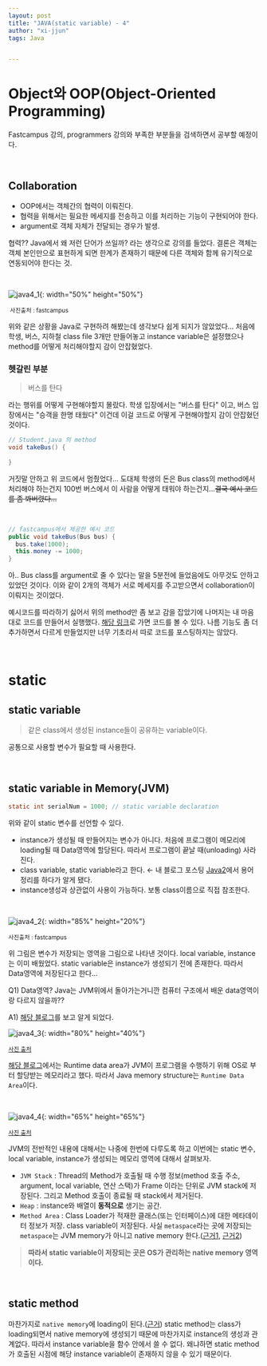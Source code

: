 ```yaml
---
layout: post
title: "JAVA(static variable) - 4"
author: "xi-jjun"
tags: Java


---
```


# Object와 OOP(Object-Oriented Programming)

Fastcampus 강의, programmers 강의와 부족한 부분들을 검색하면서 공부할 예정이다.

<br>

## Collaboration

- OOP에서는 객체간의 협력이 이뤄진다.
- 협력을 위해서는 필요한 메세지를 전송하고 이를 처리하는 기능이 구현되어야 한다.
- argument로 객체 자체가 전달되는 경우가 발생.

협력?? Java에서 왜 저런 단어가 쓰일까? 라는 생각으로 강의를 들었다. 결론은 객체는 객체 본인만으로 표현하게 되면 한계가 존재하기 때문에 다른 객체와 함께 유기적으로 연동되어야 한다는 것.

<br>

![java4_1](https://github.com/xi-jjun/xi-jjun.github.io/blob/master/_posts/java/img/java4_1.png?raw=True){: width="50%" height="50%"}

<sub> 사진출처 : fastcampus  </sub>

위와 같은 상황을 Java로 구현하려 해봤는데 생각보다 쉽게 되지가 않았었다... 처음에 학생, 버스, 지하철 class file 3개만 만들어놓고 instance variable은 설정했으나 method를 어떻게 처리해야할지 감이 안잡혔었다.

### 헷갈린 부분

> 버스를 탄다

라는 행위를 어떻게 구현해야할지 몰랐다. 학생 입장에서는 "버스를 탄다" 이고, 버스 입장에서는 "승객을 한명 태웠다" 이건데 이걸 코드로 어떻게 구현해야할지 감이 안잡혔던 것이다.

```java
// Student.java 의 method
void takeBus() {
  
}
```

거짓말 안하고 위 코드에서 멈췄었다... 도대체 학생의 돈은 Bus class의 method에서 처리해야 하는건지 100번 버스에서 이 사람을 어떻게 태워야 하는건지...~~결국 예시 코드를 좀 봐버렸다...~~

<br>

```java
// fastcampus에서 제공한 예시 코드
public void takeBus(Bus bus) {
  bus.take(1000);
  this.money -= 1000;
}
```

아.. Bus class를 argument로 줄 수 있다는 말을 5분전에 들었음에도 아무것도 안하고 있었던 것이다. 이와 같이 2개의 객체가 서로 메세지를 주고받으면서 collaboration이 이뤄지는 것이었다.

예시코드를 따라하기 싫어서 위의 method만 좀 보고 감을 잡았기에 나머지는 내 마음대로 코드를 만들어서 실행했다. [해당 링크](https://github.com/xi-jjun/practice/tree/main/javaPractice/fastcampus/13_to_16/13)로 가면 코드를 볼 수 있다. 나름 기능도 좀 더 추가하면서 다르게 만들었지만 너무 기초라서 따로 코드를 포스팅하지는 않았다.

<br>

# static

## static variable

> 같은 class에서 생성된 instance들이 공유하는 variable이다.

공통으로 사용할 변수가 필요할 때 사용한다.

<br>

## static variable in Memory(JVM)

```java
static int serialNum = 1000; // static variable declaration
```

위와 같이 static 변수를 선언할 수 있다.

- instance가 생성될 때 만들어지는 변수가 아니다. 처음에 프로그램이 메모리에 loading될 때 Data영역에 할당된다. 따라서 프로그램이 끝날 때(unloading) 사라진다.
- class variable, static variable라고 한다. ← 내 블로그 포스팅 [Java2](https://xi-jjun.github.io/2021-08-10/Java_2)에서 용어정리를 하다가 알게 됐다.
- instance생성과 상관없이 사용이 가능하다. 보통 class이름으로 직접 참조한다.

<br>

![java4_2](https://github.com/xi-jjun/xi-jjun.github.io/blob/master/_posts/java/img/java4_2.png?raw=True){: width="85%" height="20%"}

<sub> 사진출처 : fastcampus  </sub>

위 그림은 변수가 저장되는 영역을 그림으로 나타낸 것이다. local variable, instance는 이미 배웠었다. static variable은 instance가 생성되기 전에 존재한다. 따라서 Data영역에 저장된다고 한다...

Q1) Data영역? Java는 JVM위에서 돌아가는거니깐 컴퓨터 구조에서 배운 data영역이랑 다르지 않을까??

A1) [해당 블로그](https://jithub.tistory.com/40)를 보고 알게 되었다.

![java4_3](https://github.com/xi-jjun/xi-jjun.github.io/blob/master/_posts/java/img/java4_3.png?raw=True){: width="80%" height="40%"}

<sub> [사진 출처](https://thinkground.studio/%EC%9E%90%EB%B0%94-%EB%A9%94%EB%AA%A8%EB%A6%AC-%EA%B5%AC%EC%A1%B0-java-memory-structure/)  </sub>

[해당 블로그](https://jithub.tistory.com/40)에서는 Runtime data area가 JVM이 프로그램을 수행하기 위해 OS로 부터 할당받는 메모리라고 했다. 따라서 Java memory structure는 `Runtime Data Area`이다.

<br>

![java4_4](https://github.com/xi-jjun/xi-jjun.github.io/blob/master/_posts/java/img/java4_4.png?raw=True){: width="65%" height="65%"}

<sub> [사진 출처](https://jithub.tistory.com/40)  </sub>

JVM의 전반적인 내용에 대해서는 나중에 한번에 다루도록 하고 이번에는 static 변수, local variable, instance가 생성되는 메모리 영역에 대해서 살펴보자.

- `JVM Stack` : Thread의 Method가 호출될 때 수행 정보(method 호출 주소, argument, local variable, 연산 스택)가 Frame 이라는 단위로 JVM stack에 저장된다. 그리고 Method 호출이 종료될 때 stack에서 제거된다.
- `Heap` : instance와 배열이 **동적으로** 생기는 공간. 
- `Method Area` : Class Loader가 적재한 클래스(또는 인터페이스)에 대한 메타데이터 정보가 저장. class variable이 저장된다. 사실 `metaspace`라는 곳에 저장되는 `metaspace`는 JVM memory가 아니고 native memory 한다.([근거1](https://www.linkedin.com/pulse/static-variables-methods-java-where-jvm-stores-them-kotlin-malisciuc), [근거2](https://goodgid.github.io/Java-8-JVM-Metaspace/)) 

>**따라서 static variable이 저장되는 곳은 OS가 관리하는 native memory 영역이다.**

<br>

## static method

마찬가지로 `native memory`에 loading이 된다.([근거](https://www.linkedin.com/pulse/static-variables-methods-java-where-jvm-stores-them-kotlin-malisciuc)) static method는 class가 loading되면서 native memory에 생성되기 때문에 마찬가지로 instance의 생성과 관계없다. 따라서 instance variable을 함수 안에서 쓸 수 없다. 왜냐하면 static method가 호출된 시점에 해당 instance variable이 존재하지 않을 수 있기 때문이다.
